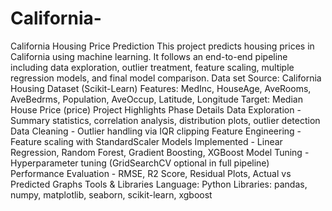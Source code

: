 # California-
California Housing Price Prediction
This project predicts housing prices in California using machine learning. It follows an end-to-end pipeline including data exploration, outlier treatment, feature scaling, multiple regression models, and final model comparison.
Data set
Source: California Housing Dataset (Scikit-Learn)
Features:
MedInc, HouseAge, AveRooms, AveBedrms, Population, AveOccup, Latitude, Longitude
Target: Median House Price (price)
Project Highlights
Phase Details
Data Exploration - Summary statistics, correlation analysis, distribution plots, outlier detection
Data Cleaning -	Outlier handling via IQR clipping
Feature Engineering - Feature scaling with StandardScaler
Models Implemented - Linear Regression, Random Forest, Gradient Boosting, XGBoost
Model Tuning - Hyperparameter tuning (GridSearchCV optional in full pipeline)
Performance Evaluation - RMSE, R2 Score, Residual Plots, Actual vs Predicted Graphs
Tools & Libraries
Language: Python
Libraries: pandas, numpy, matplotlib, seaborn, scikit-learn, xgboost
